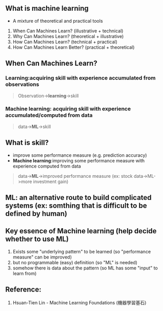 
## What is machine learning
* A mixture of theoretical and practical tools
1. When Can Machines Learn? (illustrative + technical)
2. Why Can Machines Learn? (theoretical + illustrative)
3. How Can Machines Learn? (technical + practical)
4. How Can Machines Learn Better? (practical + theoretical)

## When Can Machines Learn?
### __Learning:acquiring skill with experience accumulated from observations__
> Observation->__learning__->skill
### __Machine learning: acquiring skill with experience accumulated/computed from data__
> data->__ML__->skill
## What is skill?
* improve some performance measure (e.g. prediction accuracy)
* __Machine learning__:improving some performance measure with experience computed from data
> data->__ML__->improved performance measure (ex: stock data->ML->more investment gain)
## ML: an alternative route to build complicated systems (ex: somthing that is difficult to be defined by human)
## Key essence of Machine learning (help decide whether to use ML)
1. Exists some "underlying pattern" to be learned (so "performance measure" can be improved)
2. but no programmable (easy) definition (so "ML" is needed)
3. somehow there is data about the pattern (so ML has some "input" to learn from)
## Reference:
1. Hsuan-Tien Lin - Machine Learning Foundations (機器學習基石)


